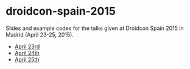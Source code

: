 # droidcon-spain-2015
Slides and example codes for the talks given at Droidcon Spain 2015 in Madrid (April 23-25, 2015).

<ul>
<li><a href="https://github.com/josejuansanchez/materialfest-2015/blob/master/dev-track.md">April 23rd<a></br></li>
<li><a href="https://github.com/josejuansanchez/materialfest-2015/blob/master/dev-track.md">April 24th<a></br></li>
<li><a href="https://github.com/josejuansanchez/materialfest-2015/blob/master/dev-track.md">April 25th<a></br></li>
</ul>
